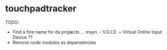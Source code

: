 # touchpadtracker

TODO:
* Find a fine name for da projæcts ... mayn. - V.O.I.D. = Virtual Online Input Device ??
* Remove node modules as dependencies
  
